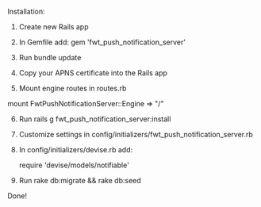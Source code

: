 Installation:

1. Create new Rails app

2. In Gemfile add:
gem 'fwt_push_notification_server'

3. Run bundle update

4. Copy your APNS certificate into the Rails app

5. Mount engine routes in routes.rb

  mount FwtPushNotificationServer::Engine => "/"

6. Run rails g fwt_push_notification_server:install

7. Customize settings in config/initializers/fwt_push_notification_server.rb

8. In config/initializers/devise.rb add:

	require 'devise/models/notifiable'

9. Run rake db:migrate && rake db:seed

Done!
